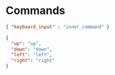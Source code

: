 # Commands

```json
{ "keyboard_input" : "inner_command" }
```

```json
{
  "up": "up",
  "down": "down",
  "left": "left",
  "right": "right"
}
```

